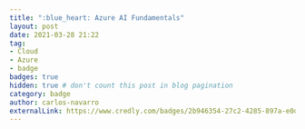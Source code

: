 ```yaml
---
title: ":blue_heart: Azure AI Fundamentals"
layout: post
date: 2021-03-28 21:22
tag:
- Cloud
- Azure
- badge
badges: true
hidden: true # don't count this post in blog pagination
category: badge
author: carlos-navarro
externalLink: https://www.credly.com/badges/2b946354-27c2-4285-897a-e0d3173ddab2
---
```

